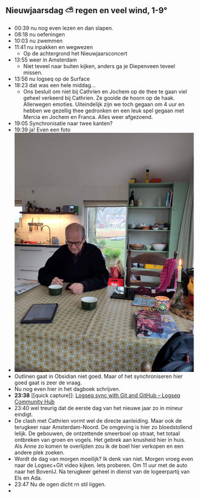 ## Nieuwjaarsdag ⛅ regen en veel wind, 1-9°
- 00:39 nu nog even lezen en dan slapen.
- 08:18 nu oefeningen
- 10:03 nu zwemmen
- 11:41 nu inpakken en wegwezen
	- Op de achtergrond het Nieuwjaarsconcert
- 13:55 weer in Amsterdam
	- Niet teveel naar buiten kijken, anders ga je Diepenveen teveel missen.
- 13:56 nu logseq op de Surface
- 18:23 dat was een hele middag...
	- Ons besluit om niet bij Cathrien en Jochem op de thee te gaan viel geheel verkeerd bij Cathrien. Ze gooide de hoorn op de haak. Allerwegen emoties. Uiteindelijk zijn we toch gegaan om 4 uur en hebben we gezellig thee gedronken en een leuk spel gegaan met Mercia en Jochem en Franca. Alles weer afgezoend.
- 19:05 Synchronisatie naar twee kanten?
- 19:39 ja! Even een foto
- ![2025-01-01-19-39-51.jpeg](../assets/2025-01-01-19-39-51.jpeg)
- Outlinen gaat in Obsidian niet goed. Maar of het synchroniseren hier goed gaat is zeer de vraag.
- Nu nog even hier in het dagboek schrijven.
- **23:38** [[quick capture]]:  [Logseq sync with Git and GitHub – Logseq Community Hub](https://hub.logseq.com/integrations/aV9AgETypcPcf8avYcHXQT/logseq-sync-with-git-and-github/krMyU6jSEN8jG2Yjvifu9i)
- 23:40 wel treurig dat de eerste dag van het nieuwe jaar zo in mineur eindigt.
- De clash met Cathrien vormt wel de directe aanleiding. Maar ook de terugkeer naar Amsterdam-Noord. De omgeving is hier zo bloedstollend lelijk. De gebouwen, de ontzettende smeerboel op straat, het totaal ontbreken van groen en vogels. Het gebrek aan knusheid hier in huis. Als Anne zo komen te overlijden zou ik de boel hier verkopen en een andere plek zoeken.
- Wordt de dag van morgen moeilijk? Ik denk van niet. Morgen vroeg even naar de Logsec+Git video kijken. Iets proberen. Om 11 uur met de auto naar het BovenIJ. Na terugkeer geheel in dienst van de logeerpartij van Els en Ada.
- 23:47 Nu de ogen dicht rn stil liggen.
-